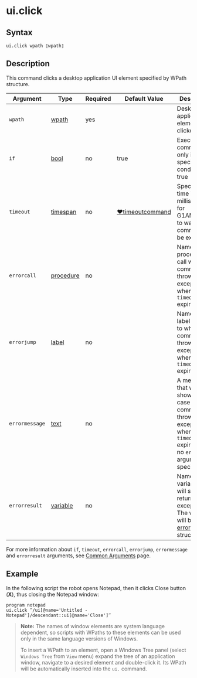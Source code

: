 # ui.click

## Syntax

```G1ANT
ui.click wpath ⟦wpath⟧
```

## Description

This command clicks a desktop application UI element specified by WPath structure.

| Argument       | Type                                                         | Required | Default Value                                                | Description                                                  |
| -------------- | ------------------------------------------------------------ | -------- | ------------------------------------------------------------ | ------------------------------------------------------------ |
| `wpath`        | [wpath](https://manual.g1ant.com/link/G1ANT.Addon/G1ANT.Addon.UI/G1ANT.Addon.UI/Structures/WPathStructure.md) | yes      |                                                              | Desktop application UI element to be clicked                 |
| `if`           | [bool](https://manual.g1ant.com/link/G1ANT.Language/G1ANT.Language/Structures/BooleanStructure.md) | no       | true                                                         | Executes the command only if a specified condition is true   |
| `timeout`      | [timespan](https://manual.g1ant.com/link/G1ANT.Language/G1ANT.Language/Structures/TimeSpanStructure.md) | no       | [♥timeoutcommand](G1ANT.Language/G1ANT.Addon.Core/Variables/TimeoutCommandVariable.md) | Specifies time in milliseconds for G1ANT.Robot to wait for the command to be executed |
| `errorcall`    | [procedure](https://manual.g1ant.com/link/G1ANT.Language/G1ANT.Language/Structures/ProcedureStructure.md) | no       |                                                              | Name of a procedure to call when the command throws an exception or when a given `timeout` expires |
| `errorjump`    | [label](https://manual.g1ant.com/link/G1ANT.Language/G1ANT.Language/Structures/LabelStructure.md) | no       |                                                              | Name of the label to jump to when the command throws an exception or when a given `timeout` expires |
| `errormessage` | [text](https://manual.g1ant.com/link/G1ANT.Language/G1ANT.Language/Structures/TextStructure.md) | no       |                                                              | A message that will be shown in case the command throws an exception or when a given `timeout` expires, and no `errorjump` argument is specified |
| `errorresult`  | [variable](https://manual.g1ant.com/link/G1ANT.Language/G1ANT.Language/Structures/VariableStructure.md) | no       |                                                              | Name of a variable that will store the returned exception. The variable will be of [error](G1ANT.Language/G1ANT.Language/Structures/ErrorStructure.md) structure |

For more information about `if`, `timeout`, `errorcall`, `errorjump`, `errormessage` and `errorresult` arguments, see [Common Arguments](https://manual.g1ant.com/link/G1ANT.Manual/appendices/common-arguments.md) page.

## Example

In the following script the robot opens Notepad, then it clicks Close button (**X**), thus closing the Notepad window:

```G1ANT
program notepad
ui.click ‴/ui[@name='Untitled - Notepad']/descendant::ui[@name='Close']‴
```

> **Note:** The names of window elements are system language dependent, so scripts with WPaths to these elements can be used only in the same language versions of Windows.
>
> To insert a WPath to an element, open a Windows Tree panel (select `Windows Tree` from `View` menu) expand the tree of an application window, navigate to a desired element and double-click it. Its WPath will be automatically inserted into the `ui.` command.

